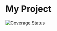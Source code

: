 # My Project

[![Coverage Status](https://coveralls.io/repos/github/<username>/<repository>/badge.svg?branch=main)](https://coveralls.io/github/<username>/<repository>?branch=main)